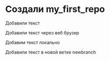 # Создали my_first_repo

Добавили текст

Добавили текст через веб брузер

Добавим текст локально 

Добавили текст в новой ветке newbranch
